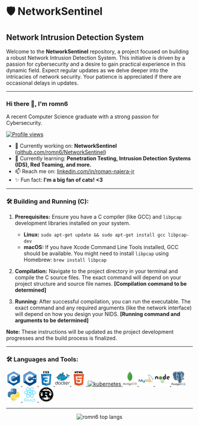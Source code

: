 # 🛡️ NetworkSentinel

## Network Intrusion Detection System

Welcome to the **NetworkSentinel** repository, a project focused on building a robust Network Intrusion Detection System. This initiative is driven by a passion for cybersecurity and a desire to gain practical experience in this dynamic field. Expect regular updates as we delve deeper into the intricacies of network security. Your patience is appreciated if there are occasional delays in updates.

---

### Hi there 👋, I'm romn6

A recent Computer Science graduate with a strong passion for Cybersecurity.

[![Profile views](https://komarev.com/ghpvc/?username=romn6&label=Profile%20views&color=0e75b6&style=flat)](https://github.com/romn6)

- 🔭 Currently working on: **NetworkSentinel** ([github.com/romn6/NetworkSentinel](https://github.com/romn6/NetworkSentinel))
- 🌱 Currently learning: **Penetration Testing, Intrusion Detection Systems (IDS), Red Teaming, and more.**
- 📫 Reach me on: [linkedin.com/in/roman-najera-jr](https://www.linkedin.com/in/roman-najera-jr)
- ✨ Fun fact: **I'm a big fan of cats! <3**

---

### 🛠️ Building and Running (C):

1.  **Prerequisites:** Ensure you have a C compiler (like GCC) and `libpcap` development libraries installed on your system.
    * **Linux:** `sudo apt-get update && sudo apt-get install gcc libpcap-dev`
    * **macOS:** If you have Xcode Command Line Tools installed, GCC should be available. You might need to install `libpcap` using Homebrew: `brew install libpcap`

2.  **Compilation:** Navigate to the project directory in your terminal and compile the C source files. The exact command will depend on your project structure and source file names. **[Compilation command to be determined]**

3.  **Running:** After successful compilation, you can run the executable. The exact command and any required arguments (like the network interface) will depend on how you design your NIDS. **[Running command and arguments to be determined]**

**Note:** These instructions will be updated as the project development progresses and the build process is finalized.

---

### 🛠️ Languages and Tools:

<p align="left">
  <a href="https://www.cprogramming.com/" target="_blank" rel="noreferrer">
    <img src="https://raw.githubusercontent.com/devicons/devicon/master/icons/c/c-original.svg" alt="c" width="40" height="40"/>
  </a>
  <a href="https://www.w3schools.com/cpp/" target="_blank" rel="noreferrer">
    <img src="https://raw.githubusercontent.com/devicons/devicon/master/icons/cplusplus/cplusplus-original.svg" alt="cplusplus" width="40" height="40"/>
  </a>
  <a href="https://www.w3schools.com/css/" target="_blank" rel="noreferrer">
    <img src="https://raw.githubusercontent.com/devicons/devicon/master/icons/css3/css3-original-wordmark.svg" alt="css3" width="40" height="40"/>
  </a>
  <a href="https://www.docker.com/" target="_blank" rel="noreferrer">
    <img src="https://raw.githubusercontent.com/devicons/devicon/master/icons/docker/docker-original-wordmark.svg" alt="docker" width="40" height="40"/>
  </a>
  <a href="https://www.w3.org/html/" target="_blank" rel="noreferrer">
    <img src="https://raw.githubusercontent.com/devicons/devicon/master/icons/html5/html5-original-wordmark.svg" alt="html5" width="40" height="40"/>
  </a>
  <a href="https://kubernetes.io" target="_blank" rel="noreferrer">
    <img src="https://www.vectorlogo.zone/logos/kubernetes/kubernetes-icon.svg" alt="kubernetes" width="40" height="40"/>
  </a>
  <a href="https://www.mongodb.com/" target="_blank" rel="noreferrer">
    <img src="https://raw.githubusercontent.com/devicons/devicon/master/icons/mongodb/mongodb-original-wordmark.svg" alt="mongodb" width="40" height="40"/>
  </a>
  <a href="https://www.mysql.com/" target="_blank" rel="noreferrer">
    <img src="https://raw.githubusercontent.com/devicons/devicon/master/icons/mysql/mysql-original-wordmark.svg" alt="mysql" width="40" height="40"/>
  </a>
  <a href="https://nodejs.org" target="_blank" rel="noreferrer">
    <img src="https://raw.githubusercontent.com/devicons/devicon/master/icons/nodejs/nodejs-original-wordmark.svg" alt="nodejs" width="40" height="40"/>
  </a>
  <a href="https://www.postgresql.org" target="_blank" rel="noreferrer">
    <img src="https://raw.githubusercontent.com/devicons/devicon/master/icons/postgresql/postgresql-original-wordmark.svg" alt="postgresql" width="40" height="40"/>
  </a>
  <a href="https://www.python.org" target="_blank" rel="noreferrer">
    <img src="https://raw.githubusercontent.com/devicons/devicon/master/icons/python/python-original.svg" alt="python" width="40" height="40"/>
  </a>
  <a href="https://reactjs.org/" target="_blank" rel="noreferrer">
    <img src="https://raw.githubusercontent.com/devicons/devicon/master/icons/react/react-original-wordmark.svg" alt="react" width="40" height="40"/>
  </a>
  <a href="https://www.rust-lang.org" target="_blank" rel="noreferrer">
    <img src="https://raw.githubusercontent.com/devicons/devicon/master/icons/rust/rust-plain.svg" alt="rust" width="40" height="40"/>
  </a>
</p>

---

<p align="center">
  <img src="https://github-readme-stats.vercel.app/api/top-langs?username=romn6&show_icons=true&locale=en&layout=compact" alt="romn6 top langs" />
</p>
